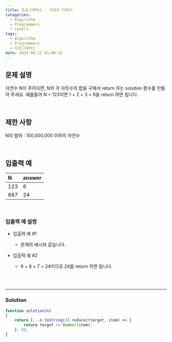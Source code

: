 ```yaml
---
title: 프로그래머스 - 자릿수 더하기
categories:
  - Algorithm
  - Programmers
  - Level1
tags:
  - Algorithm
  - Programmers
  - 프로그래머스
date: 2019-06-21 01:09:22
---
```



## 문제 설명
자연수 N이 주어지면, N의 각 자릿수의 합을 구해서 return 하는 solution 함수를 만들어 주세요.
예를들어 N = 123이면 1 + 2 + 3 = 6을 return 하면 됩니다.

<!-- more -->
<br/>

## 제한 사항
N의 범위 : 100,000,000 이하의 자연수

<br/>

## 입출력 예
| N | answer |
| :--- | :--- |
| 123 | 6 |
| 987 | 24 |

<br/>

### 입출력 예 설명
- 입출력 예 #1
  - 문제의 예시와 같습니다.

- 입출력 예 #2
  - 9 + 8 + 7 = 24이므로 24를 return 하면 됩니다.

<br/>
<br/>

---

### Solution
```javascript
function solution(n)
{
    return [...n.toString()].reduce((target, item) => {    
        return target += Number(item);
    }, 0);
}
```
